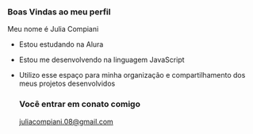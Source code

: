 ### Boas Vindas ao meu perfil

Meu nome é Julia Compiani

- Estou estudando na Alura
- Estou me desenvolvendo na linguagem JavaScript
- Utilizo esse espaço para minha organização e compartilhamento dos meus projetos desenvolvidos

  ### Você entrar em conato comigo

  juliacompiani.08@gmail.com
